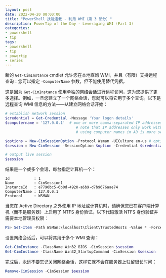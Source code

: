 ```yaml
---
layout: post
date: 2022-04-20 00:00:00
title: "PowerShell 技能连载 - 利用 WMI（第 3 部分）"
description: PowerTip of the Day - Leveraging WMI (Part 3)
categories:
- powershell
- tip
tags:
- powershell
- tip
- powertip
- series
---
```

新的 `Get-CimInstance` cmdlet 允许您在本地查询 WMI，并且（有限）支持远程查询：您可以指定 `-ComputerName` 参数，但不能使用替代凭据。

这是因为 `Get-CimInstance` 使用单独的网络会话进行远程访问，这为您提供了更多选择。例如，一旦您建立了一个网络会话，您就可以将它用于多个查询。以下是远程查询 WMI 信息的方法——从建立网络会话开始：

```powershell
# establish network session
$credential = Get-Credential -Message 'Your logon details'
$computername = '127.0.0.1'  # one or more comma-separated IP addresses or computer names
                                # note that IP addresses only work with NTFS authentication.
                                # using computer names in AD is more secure (Kerberos)

$options = New-CimSessionOption -Protocol Wsman -UICulture en-us # optional
$session = New-CimSession -SessionOption $option -Credential $credential -ComputerName $computername

# output live session
$session
```

结果是一个或多个会话，每台指定计算机一个：

    Id           : 1
    Name         : CimSession1
    InstanceId   : e7790bc5-6b0d-4920-a6b9-d7b9676aae74
    ComputerName : 127.0.0.1
    Protocol     : WSMAN

当您在 Active Directory 之外使用 IP 地址或计算机时，请确保您已在客户端计算机（而不是服务器）上启用了 NTFS 身份验证。以下代码激活 NTFS 身份验证并需要本地管理员权限：

```powershell
PS> Set-Item -Path WSMan:\localhost\Client\TrustedHosts -Value * -Force
```

设置网络会话后，可以将其用于多个 WMI 查询：

```powershell
Get-CimInstance -ClassName Win32_BIOS -CimSession $session
Get-CimInstance -ClassName Win32_StartupCommand -CimSession $session
```

完成后，永远不要忘记关闭网络会话，这样它就不会在服务器上驻留很长时间：

```powershell
Remove-CimSession -CimSession $session
```

<!--本文国际来源：[Leveraging WMI (Part 3)](https://community.idera.com/database-tools/powershell/powertips/b/tips/posts/leveraging-wmi-part-3)-->

